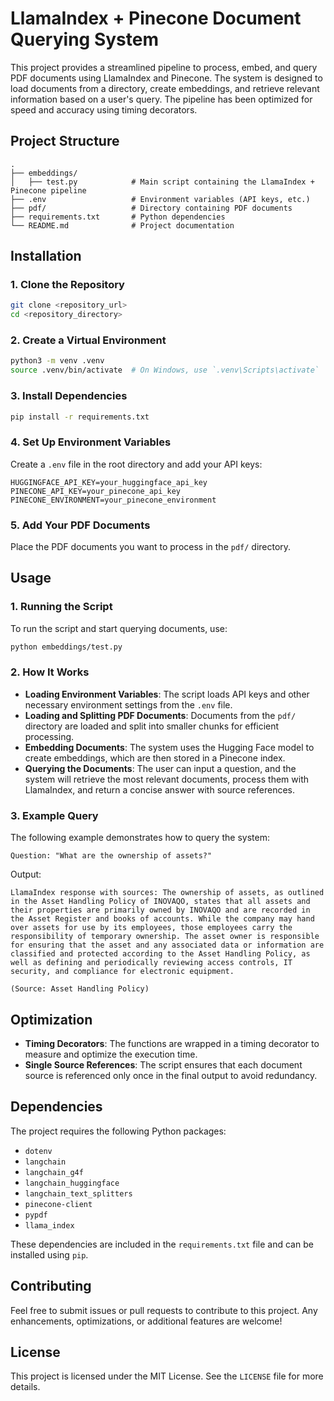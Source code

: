 # LlamaIndex + Pinecone Document Querying System

This project provides a streamlined pipeline to process, embed, and query PDF documents using LlamaIndex and Pinecone. The system is designed to load documents from a directory, create embeddings, and retrieve relevant information based on a user's query. The pipeline has been optimized for speed and accuracy using timing decorators.

## Project Structure

```
.
├── embeddings/
│   ├── test.py            # Main script containing the LlamaIndex + Pinecone pipeline
├── .env                   # Environment variables (API keys, etc.)
├── pdf/                   # Directory containing PDF documents
├── requirements.txt       # Python dependencies
└── README.md              # Project documentation
```

## Installation

### 1. Clone the Repository
```bash
git clone <repository_url>
cd <repository_directory>
```

### 2. Create a Virtual Environment
```bash
python3 -m venv .venv
source .venv/bin/activate  # On Windows, use `.venv\Scripts\activate`
```

### 3. Install Dependencies
```bash
pip install -r requirements.txt
```

### 4. Set Up Environment Variables
Create a `.env` file in the root directory and add your API keys:
```plaintext
HUGGINGFACE_API_KEY=your_huggingface_api_key
PINECONE_API_KEY=your_pinecone_api_key
PINECONE_ENVIRONMENT=your_pinecone_environment
```

### 5. Add Your PDF Documents
Place the PDF documents you want to process in the `pdf/` directory.

## Usage

### 1. Running the Script

To run the script and start querying documents, use:
```bash
python embeddings/test.py
```

### 2. How It Works

- **Loading Environment Variables**: The script loads API keys and other necessary environment settings from the `.env` file.
- **Loading and Splitting PDF Documents**: Documents from the `pdf/` directory are loaded and split into smaller chunks for efficient processing.
- **Embedding Documents**: The system uses the Hugging Face model to create embeddings, which are then stored in a Pinecone index.
- **Querying the Documents**: The user can input a question, and the system will retrieve the most relevant documents, process them with LlamaIndex, and return a concise answer with source references.

### 3. Example Query

The following example demonstrates how to query the system:
```plaintext
Question: "What are the ownership of assets?"
```
Output:
```plaintext
LlamaIndex response with sources: The ownership of assets, as outlined in the Asset Handling Policy of INOVAQO, states that all assets and their properties are primarily owned by INOVAQO and are recorded in the Asset Register and books of accounts. While the company may hand over assets for use by its employees, those employees carry the responsibility of temporary ownership. The asset owner is responsible for ensuring that the asset and any associated data or information are classified and protected according to the Asset Handling Policy, as well as defining and periodically reviewing access controls, IT security, and compliance for electronic equipment.

(Source: Asset Handling Policy)
```

## Optimization

- **Timing Decorators**: The functions are wrapped in a timing decorator to measure and optimize the execution time.
- **Single Source References**: The script ensures that each document source is referenced only once in the final output to avoid redundancy.

## Dependencies

The project requires the following Python packages:
- `dotenv`
- `langchain`
- `langchain_g4f`
- `langchain_huggingface`
- `langchain_text_splitters`
- `pinecone-client`
- `pypdf`
- `llama_index`

These dependencies are included in the `requirements.txt` file and can be installed using `pip`.

## Contributing

Feel free to submit issues or pull requests to contribute to this project. Any enhancements, optimizations, or additional features are welcome!

## License

This project is licensed under the MIT License. See the `LICENSE` file for more details.
